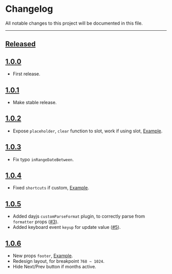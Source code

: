 # Changelog

All notable changes to this project will be documented in this file.

---

## [Released]

## [1.0.0]

- First release.
## [1.0.1]

- Make stable release.

## [1.0.2]

- Expose `placeholder`, `clear` function to slot, work if using slot, [Example](https://litepie.com/#use-slot).

## [1.0.3]

- Fix typo `inRangeDateBetween`.

## [1.0.4]

- Fixed `shortcuts` if custom, [Example](https://litepie.com/#custom-shortcuts).

## [1.0.5]

- Added dayjs `customParseFormat` plugin, to correctly parse from `formatter` props ([#3](https://github.com/kenhyuwa/litepie-datepicker/pull/3)).
- Added keyboard event `keyup` for update value ([#5](https://github.com/kenhyuwa/litepie-datepicker/pull/5)).

## [1.0.6]

- New props `footer`, [Example](https://litepie.com/#footer).
- Redesign layout, for breakpoint `768 ~ 1024`.
- Hide Next/Prev button if months active.

[Released]: https://github.com/kenhyuwa/litepie-datepicker/
[1.0.0]: https://github.com/kenhyuwa/litepie-datepicker/releases/tag/v1.0.0
[1.0.1]: https://github.com/kenhyuwa/litepie-datepicker/releases/tag/v1.0.1
[1.0.2]: https://github.com/kenhyuwa/litepie-datepicker/releases/tag/v1.0.2
[1.0.3]: https://github.com/kenhyuwa/litepie-datepicker/releases/tag/v1.0.3
[1.0.4]: https://github.com/kenhyuwa/litepie-datepicker/releases/tag/v1.0.4
[1.0.5]: https://github.com/kenhyuwa/litepie-datepicker/releases/tag/v1.0.5
[1.0.6]: https://github.com/kenhyuwa/litepie-datepicker/releases/tag/v1.0.6
